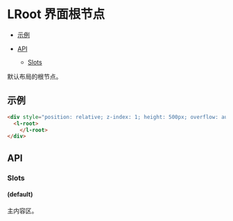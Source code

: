 <!-- 该 README.md 根据 api.yaml 和 docs/*.md 自动生成，为了方便在 GitHub 和 NPM 上查阅。如需修改，请查看源文件 -->

# LRoot 界面根节点

- [示例](#示例)

- [API]()
    - [Slots](#slots)

默认布局的根节点。

## 示例


```html
<div style="position: relative; z-index: 1; height: 500px; overflow: auto;">
  <l-root>
	</l-root>
</div>
```
## API
### Slots

#### (default)

主内容区。

